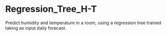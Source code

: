 # Regression_Tree_H-T
Predict humidity and temperature in a room, using a regression tree trained taking as input daily forecast.
